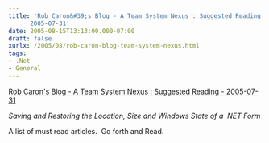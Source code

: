 ```yaml
---
title: 'Rob Caron&#39;s Blog - A Team System Nexus : Suggested Reading -
      2005-07-31'
date: 2005-08-15T13:13:00.000-07:00
draft: false
xurlx: /2005/08/rob-caron-blog-team-system-nexus.html
tags: 
- .Net
- General
---
```


[Rob Caron's Blog - A Team System Nexus : Suggested Reading - 2005-07-31](https://blogs.msdn.com/robcaron/archive/2005/07/31/445904.aspx)

_Saving and Restoring the Location, Size and Windows State of a .NET Form_

A list of must read articles.  Go forth and Read.